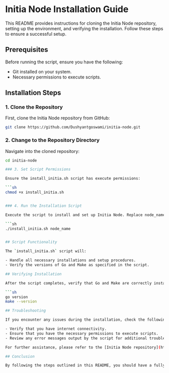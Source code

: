 # Initia Node Installation Guide

This README provides instructions for cloning the Initia Node repository, setting up the environment, and verifying the installation. Follow these steps to ensure a successful setup.

## Prerequisites

Before running the script, ensure you have the following:

- Git installed on your system.
- Necessary permissions to execute scripts.

## Installation Steps

### 1. Clone the Repository

First, clone the Initia Node repository from GitHub:

```sh
git clone https://github.com/Dushyantgoswami/initia-node.git
```

### 2. Change to the Repository Directory

Navigate into the cloned repository:

```sh
cd initia-node

### 3. Set Script Permissions

Ensure the install_initia.sh script has execute permissions:

```sh
chmod +x install_initia.sh


### 4. Run the Installation Script

Execute the script to install and set up Initia Node. Replace node_name with your desired node name:

```sh
./install_initia.sh node_name


## Script Functionality

The `install_initia.sh` script will:

- Handle all necessary installations and setup procedures.
- Verify the versions of Go and Make as specified in the script.

## Verifying Installation

After the script completes, verify that Go and Make are correctly installed and set to the specified versions by running:

```sh
go version
make --version

## Troubleshooting

If you encounter any issues during the installation, check the following:

- Verify that you have internet connectivity.
- Ensure that you have the necessary permissions to execute scripts.
- Review any error messages output by the script for additional troubleshooting steps.

For further assistance, please refer to the [Initia Node repository](https://github.com/Dushyantgoswami/initia-node) or contact the repository maintainers.

## Conclusion

By following the steps outlined in this README, you should have a fully functional Initia Node installation. For any additional information or updates, visit the official repository.

